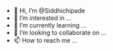 - 👋 Hi, I’m @Siddhichipade
- 👀 I’m interested in ...
- 🌱 I’m currently learning ...
- 💞️ I’m looking to collaborate on ...
- 📫 How to reach me ...

<!---
Siddhichipade/Siddhichipade is a ✨ special ✨ repository because its `README.md` (this file) appears on your GitHub profile.
You can click the Preview link to take a look at your changes.
--->
